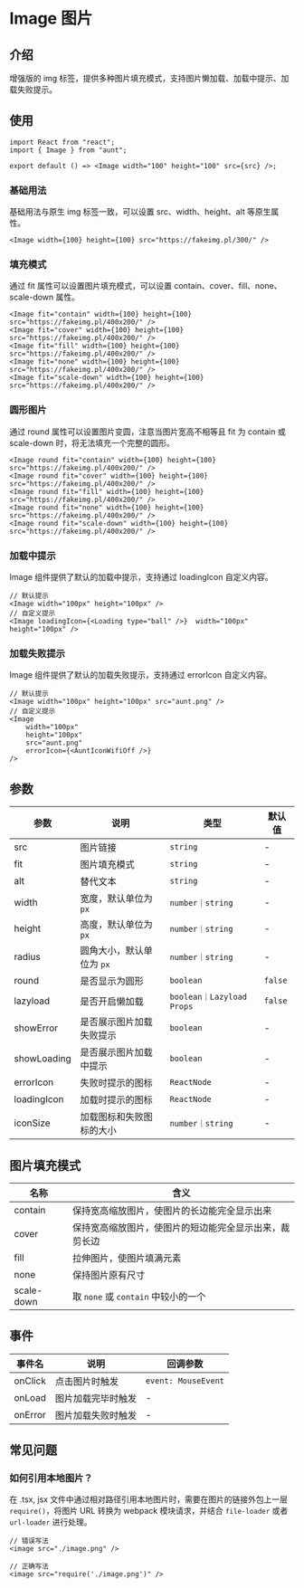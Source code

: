 # Image 图片

## 介绍
增强版的 img 标签，提供多种图片填充模式，支持图片懒加载、加载中提示、加载失败提示。

## 使用
```tsx
import React from "react";
import { Image } from "aunt";

export default () => <Image width="100" height="100" src={src} />;
```
### 基础用法
基础用法与原生 img 标签一致，可以设置 src、width、height、alt 等原生属性。

```tsx
<Image width={100} height={100} src="https://fakeimg.pl/300/" />
```

### 填充模式
通过 fit 属性可以设置图片填充模式，可以设置 contain、cover、fill、none、scale-down 属性。
```tsx
<Image fit="contain" width={100} height={100} src="https://fakeimg.pl/400x200/" />
<Image fit="cover" width={100} height={100} src="https://fakeimg.pl/400x200/" />
<Image fit="fill" width={100} height={100} src="https://fakeimg.pl/400x200/" />
<Image fit="none" width={100} height={100} src="https://fakeimg.pl/400x200/" />
<Image fit="scale-down" width={100} height={100} src="https://fakeimg.pl/400x200/" />
```

### 圆形图片
通过 round 属性可以设置图片变圆，注意当图片宽高不相等且 fit 为 contain 或 scale-down 时，将无法填充一个完整的圆形。
```tsx
<Image round fit="contain" width={100} height={100} src="https://fakeimg.pl/400x200/" />
<Image round fit="cover" width={100} height={100} src="https://fakeimg.pl/400x200/" />
<Image round fit="fill" width={100} height={100} src="https://fakeimg.pl/400x200/" />
<Image round fit="none" width={100} height={100} src="https://fakeimg.pl/400x200/" />
<Image round fit="scale-down" width={100} height={100} src="https://fakeimg.pl/400x200/" />
```

### 加载中提示
Image 组件提供了默认的加载中提示，支持通过 loadingIcon 自定义内容。
```tsx
// 默认提示
<Image width="100px" height="100px" />
// 自定义提示
<Image loadingIcon={<Loading type="ball" />}  width="100px"  height="100px" />
```


### 加载失败提示
Image 组件提供了默认的加载失败提示，支持通过 errorIcon 自定义内容。
```tsx
// 默认提示
<Image width="100px" height="100px" src="aunt.png" />
// 自定义提示
<Image
    width="100px" 
    height="100px"
    src="aunt.png"
    errorIcon={<AuntIconWifiOff />}
/>
```


## 参数

| 参数        | 说明                      | 类型                      | 默认值 |
| ----------- | ------------------------- | ------------------------- | -------- |
| src         | 图片链接                  | `string`                  |- |
| fit         | 图片填充模式              | `string`                  |-|
| alt         | 替代文本                  | `string`                  |- |
| width       | 宽度，默认单位为 `px`     | `number｜string`          |- |
| height      | 高度，默认单位为 `px`     | `number｜string`          |- |
| radius      | 圆角大小，默认单位为 `px` | `number｜string`          |-|
| round       | 是否显示为圆形            | `boolean`                 |`false` |
| lazyload    | 是否开启懒加载            | `boolean｜Lazyload Props` |`false` |
| showError   | 是否展示图片加载失败提示  | `boolean`                 |- |
| showLoading | 是否展示图片加载中提示    | `boolean`                 |- |
| errorIcon   | 失败时提示的图标          | `ReactNode`               |- |
| loadingIcon | 加载时提示的图标          | `ReactNode`               |- |
| iconSize    | 加载图标和失败图标的大小  | `number｜string`          |- |

## 图片填充模式

| 名称       | 含义                                                   |
| ---------- | ------------------------------------------------------ |
| contain    | 保持宽高缩放图片，使图片的长边能完全显示出来           |
| cover      | 保持宽高缩放图片，使图片的短边能完全显示出来，裁剪长边 |
| fill       | 拉伸图片，使图片填满元素                               |
| none       | 保持图片原有尺寸                                       |
| scale-down | 取 `none` 或 `contain` 中较小的一个                    |


## 事件

| 事件名  | 说明               | 回调参数            |
| ------- | ------------------ | ------------------- |
| onClick | 点击图片时触发     | `event: MouseEvent` |
| onLoad  | 图片加载完毕时触发 | -                   |
| onError | 图片加载失败时触发 | -                   |


## 常见问题
### 如何引用本地图片？
在 .tsx, jsx 文件中通过相对路径引用本地图片时，需要在图片的链接外包上一层 `require()`，将图片 URL 转换为 webpack 模块请求，并结合 `file-loader` 或者 `url-loader` 进行处理。
```tsx
// 错误写法
<image src="./image.png" />

// 正确写法
<image src="require('./image.png')" />
```




<code hidden="hidden" src="./demos/demo.tsx"></code>